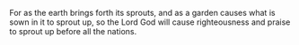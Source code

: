 For as the earth brings forth its sprouts, and as a garden causes what is sown in it to sprout up, so the Lord God will cause righteousness and praise to sprout up before all the nations.
